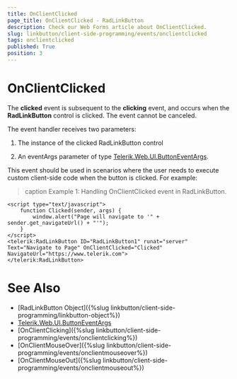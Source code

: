 ```yaml
---
title: OnClientClicked
page_title: OnClientClicked - RadLinkButton
description: Check our Web Forms article about OnClientClicked.
slug: linkbutton/client-side-programming/events/onclientclicked
tags: onclientclicked
published: True
position: 3
---
```


# OnClientClicked

The **clicked** event is subsequent to the **clicking** event, and occurs when the **RadLinkButton** control is clicked. The event cannot be canceled.

The event handler receives two parameters:

1. The instance of the clicked RadLinkButton control

1. An eventArgs parameter of type [Telerik.Web.UI.ButtonEventArgs](https://docs.telerik.com/devtools/aspnet-ajax/api/client/args/Telerik.Web.UI.ButtonEventArgs).

This event should be used in scenarios where the user needs to execute custom client-side code when the button is clicked. For example:

>caption Example 1: Handling OnClientClicked event in RadLinkButton.

````ASP.NET
<script type="text/javascript">
	function Clicked(sender, args) {
		window.alert("Page will navigate to '" + sender.get_navigateUrl() + "'");
	}
</script>
<telerik:RadLinkButton ID="RadLinkButton1" runat="server" Text="Navigate to Page" OnClientClicked="Clicked" NavigateUrl="https://www.telerik.com">
</telerik:RadLinkButton>
````

# See Also

 * [RadLinkButton Object]({%slug linkbutton/client-side-programming/linkbutton-object%})
 * [Telerik.Web.UI.ButtonEventArgs](https://docs.telerik.com/devtools/aspnet-ajax/api/client/args/Telerik.Web.UI.ButtonEventArgs)
 * [OnClientClicking]({%slug linkbutton/client-side-programming/events/onclientclicking%})
 * [OnClientMouseOver]({%slug linkbutton/client-side-programming/events/onclientmouseover%})
 * [OnClientMouseOut]({%slug linkbutton/client-side-programming/events/onclientmouseout%})

